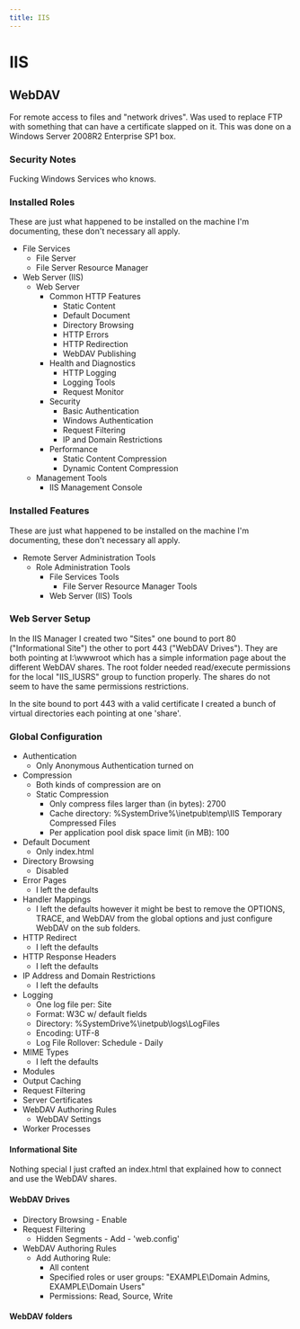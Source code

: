 ```yaml
---
title: IIS
---
```


# IIS

## WebDAV

For remote access to files and "network drives". Was used to replace FTP with
something that can have a certificate slapped on it. This was done on a Windows
Server 2008R2 Enterprise SP1 box.

### Security Notes

Fucking Windows Services who knows.

### Installed Roles

These are just what happened to be installed on the machine I'm documenting,
these don't necessary all apply.

* File Services
  * File Server
  * File Server Resource Manager
* Web Server (IIS)
  * Web Server
    * Common HTTP Features
      * Static Content
      * Default Document
      * Directory Browsing
      * HTTP Errors
      * HTTP Redirection
      * WebDAV Publishing
    * Health and Diagnostics
      * HTTP Logging
      * Logging Tools
      * Request Monitor
    * Security
      * Basic Authentication
      * Windows Authentication
      * Request Filtering
      * IP and Domain Restrictions
    * Performance
      * Static Content Compression
      * Dynamic Content Compression
  * Management Tools
    * IIS Management Console

### Installed Features

These are just what happened to be installed on the machine I'm documenting,
these don't necessary all apply.

* Remote Server Administration Tools
  * Role Administration Tools
    * File Services Tools
      * File Server Resource Manager Tools
    * Web Server (IIS) Tools

### Web Server Setup

In the IIS Manager I created two "Sites" one bound to port 80 ("Informational
Site") the other to port 443 ("WebDAV Drives"). They are both pointing at
I:\wwwroot which has a simple information page about the different WebDAV
shares. The root folder needed read/execute permissions for the local
"IIS_IUSRS" group to function properly. The shares do not seem to have the same
permissions restrictions.

In the site bound to port 443 with a valid certificate I created a bunch of
virtual directories each pointing at one 'share'.

### Global Configuration

* Authentication
  * Only Anonymous Authentication turned on
* Compression
  * Both kinds of compression are on
  * Static Compression
    * Only compress files larger than (in bytes): 2700
    * Cache directory: %SystemDrive%\inetpub\temp\IIS Temporary Compressed Files
    * Per application pool disk space limit (in MB): 100
* Default Document
  * Only index.html
* Directory Browsing
  * Disabled
* Error Pages
  * I left the defaults
* Handler Mappings
  * I left the defaults however it might be best to remove the OPTIONS, TRACE, and WebDAV from the global options and just configure WebDAV on the sub folders.
* HTTP Redirect
  * I left the defaults
* HTTP Response Headers
  * I left the defaults
* IP Address and Domain Restrictions
  * I left the defaults
* Logging
  * One log file per: Site
  * Format: W3C w/ default fields
  * Directory: %SystemDrive%\inetpub\logs\LogFiles
  * Encoding: UTF-8
  * Log File Rollover: Schedule - Daily
* MIME Types
  * I left the defaults
* Modules
* Output Caching
* Request Filtering
* Server Certificates
* WebDAV Authoring Rules
  * WebDAV Settings
* Worker Processes

#### Informational Site

Nothing special I just crafted an index.html that explained how to connect and
use the WebDAV shares.

#### WebDAV Drives

* Directory Browsing - Enable
* Request Filtering
  * Hidden Segments - Add - 'web.config'
* WebDAV Authoring Rules
  * Add Authoring Rule:
    * All content
    * Specified roles or user groups: "EXAMPLE\Domain Admins, EXAMPLE\Domain Users"
    * Permissions: Read, Source, Write

#### WebDAV folders

